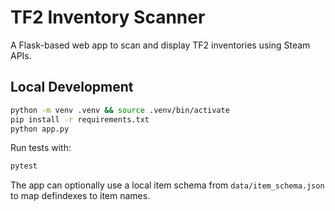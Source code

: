 # TF2 Inventory Scanner

A Flask-based web app to scan and display TF2 inventories using Steam APIs.

## Local Development

```bash
python -m venv .venv && source .venv/bin/activate
pip install -r requirements.txt
python app.py
```

Run tests with:

```bash
pytest
```

The app can optionally use a local item schema from `data/item_schema.json` to
map defindexes to item names.
